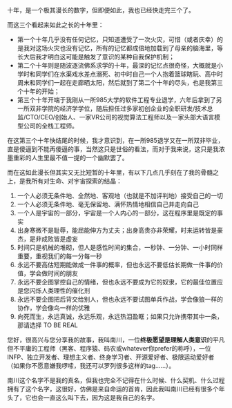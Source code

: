 十年，是一个极其漫长的数字，但即便如此，我也已经快走完三个了。

而这三个看起来如此之长的十年里：
- 第一个十年几乎没有任何记忆，只知道遭受了一次火灾，可惜（或者庆幸）的是我对这场火灾也没有记忆，所有的记忆都成倍地加载到了母亲的脑海里，等长大后我才明白这可能是触发了意识的某种自我保护机制；
- 第二个十年则是随波逐流佛系求学的十年，最深的记忆点很奇怪，大概就是小学时和同学们在水渠戏水差点溺死、初中时自己一个人抱着篮球瞎玩、高中时周末和同学们一起在走廊晒太阳，然后就到了第二个十年的尽头，也是我第三个十年的开始；
- 第三个十年开端于我刚从一所985大学的软件工程专业退学，六年后拿到了另一所双非学院的经济学学位，随后担任过多家初创企业的全职研发/技术总监/CTO/CEO/创始人、一家VR公司的视觉算法工程师以及一家头部大语言模型公司的全栈工程师。

在这第三个十年快结尾的时候，我才意识到，在一所985退学又在一所双非毕业，直是傻逼到不能再傻逼的事，当然这只是世俗的看法，而对于我来说，这只是我浓墨重彩的人生里最不值一提的一个幽默罢了。

而在这如此漫长但其实又无比短暂的十年里，有以下几点几乎刻在了我的骨髓之上，是我所有对生命、对宇宙探索的结晶：
1. 一个人必须无条件地、全然地、客观地（也就是不加评判地）接受自己的一切
2. 一个人必须无条件地、毫无保留地、满怀热情地相信自己并走向自己
3. 一个人是宇宙的一部分，宇宙是一个人内心的一部分，这在程序里是既定的事实
5. 出身寒微不是耻辱，能屈能伸方为丈夫；出身高贵亦非荣耀，时来运转皆是豪杰，是非成败皆是虚妄
6. 时间只是机械的堆砌，但人是感性时间的集合，一秒钟、一分钟、一小时同样重要，重视我们的每一分每一秒
7. 永远不要高估短期能做成一件事的概率，但也永远不要低估长期做一件事的价值，学会做时间的朋友
8. 永远不要企图掌控自己的情绪，但也永远不要成为它的奴隶，它的最佳位置应是您闪烁人类理性的催化剂
9. 永远不要企图把后背交给别人，但也永远不要试图单兵作战，学会像狼一样的协作，学会像鸟一样的优雅
10. 向死而生，永远真诚，永远乐观，永远热泪盈眶；如果只允许携带其中一条，那请选择 TO BE REAL

您好，很高兴与您分享我的故事，我叫南川，一位**终极愿望是理解人类意识**的平凡但不平庸的工程师（黑客、程序猿、码农或whatever你prefer的称呼），一位 INFP、独立开发者、理想主义者、终身学习者、开源爱好者、极限运动爱好者（如果你不愿意嫌我啰嗦，我还可以罗列很多这样的tag……）。

南川这个名字不是我的真名，但我也完全不记得在什么时候、什么契机、什么过程拥有了这个名字，这很好，仿佛是来自命运的首肯，因此我叫南川已经有很多个年头了，它也会一直这么叫下去，因为这是我自己的名字。

